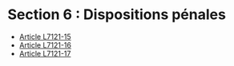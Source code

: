 # Section 6 : Dispositions pénales

* [Article L7121-15](./LEGIARTI000022517425.md)
* [Article L7121-16](./LEGIARTI000022517422.md)
* [Article L7121-17](./LEGIARTI000022517419.md)

